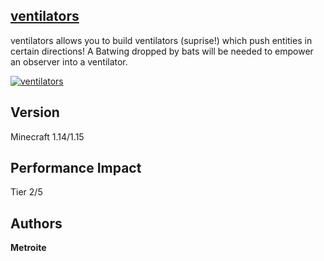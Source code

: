 ## [ventilators](https://download.metroite.de/#/home?url=https://github.com/Metroite/datapacks/tree/1.14/ventilators&rootDirectory=false)

ventilators allows you to build ventilators (suprise!) which push entities in certain directions! A Batwing dropped by bats will be needed to empower an observer into a ventilator.

<a href="https://download.metroite.de/#/home?url=https://github.com/Metroite/datapacks/tree/1.14/ventilators&rootDirectory=false" rel="Did you just push me?!">![ventilators](ventilators.png?raw=true "Did you just push me?!")</a>

## Version

Minecraft 1.14/1.15

## Performance Impact

Tier 2/5

## Authors

**Metroite**
